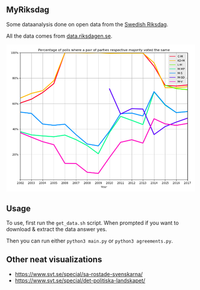 MyRiksdag
---------

Some dataanalysis done on open data from the [Swedish Riksdag](https://en.wikipedia.org/wiki/Riksdag).

All the data comes from [data.riksdagen.se](http://data.riksdagen.se/).

![example output plot](https://github.com/ErikBjare/MyRiksdag/raw/master/media/example.png)

## Usage

To use, first run the `get_data.sh` script. When prompted if you want to download & extract the data answer yes.

Then you can run either `python3 main.py` or `python3 agreements.py`.


## Other neat visualizations

 - https://www.svt.se/special/sa-rostade-svenskarna/
 - https://www.svt.se/special/det-politiska-landskapet/
